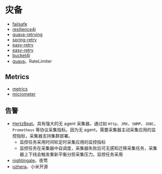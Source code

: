 # 灾备

* [failsafe](https://github.com/failsafe-lib/failsafe)
* [resilience4j](https://github.com/resilience4j/resilience4j)
* [guava-retrying](https://github.com/rholder/guava-retrying)
* [spring-retry](https://github.com/spring-projects/spring-retry)
* [easy-retry](https://github.com/alibaba/easy-retry)
* [easy-retry](https://github.com/aizuda/easy-retry)
* [bucket4j](https://github.com/bucket4j/bucket4j)
* [guava](https://github.com/google/guava)。RateLimiter

## Metrics

* [metrics](https://github.com/dropwizard/metrics)
* [micrometer](https://github.com/micrometer-metrics/micrometer)

## 告警

* [HertzBeat](https://hertzbeat.apache.org/zh-cn/)。具有强大的无 agent 采集器，通过如 `Http`、`JMX`、`SNMP`、`JDBC`、`Prometheus` 等协议采集指标。因为无 agent，需要采集器主动采集应用的监控指标，采集器支持集群部署。
  * 监控任务采用时间轮定时采集应用的监控指标
  * 监控任务在采集器中自调度，采集器失败后可无感知迁移采集任务，采集器上下线会触发重新平衡分担采集压力。监控任务采用
* [nightingale](https://github.com/ccfos/nightingale)。夜莺
* [ozhera](https://github.com/apache/ozhera)。小米开源